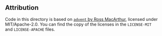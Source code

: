 ## Attribution

Code in this directory is based on [`advent` by Ross MacArthur](https://github.com/rossmacarthur/advent), licensed under MIT/Apache-2.0. You can find the copy of the licenses in the `LICENSE-MIT` and `LICENSE-APACHE` files.

